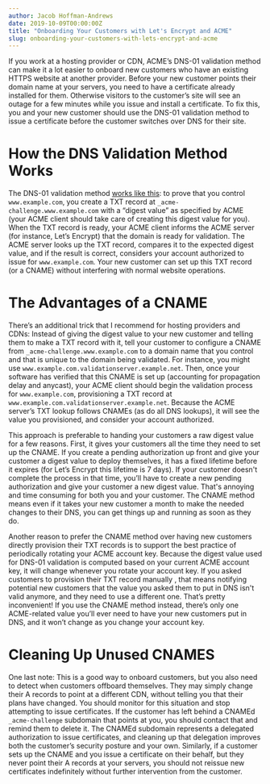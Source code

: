 ```yaml
---
author: Jacob Hoffman-Andrews
date: 2019-10-09T00:00:00Z
title: "Onboarding Your Customers with Let's Encrypt and ACME"
slug: onboarding-your-customers-with-lets-encrypt-and-acme
---
```


If you work at a hosting provider or CDN, ACME’s DNS-01 validation
method can make it a lot easier to onboard new customers who have an
existing HTTPS website at another provider. Before your new customer
points their domain name at your servers, you need to have a certificate
already installed for them. Otherwise visitors to the customer’s site
will see an outage for a few minutes while you issue and install a
certificate. To fix this, you and your new customer should use the
DNS-01 validation method to issue a certificate before the customer
switches over DNS for their site.

# How the DNS Validation Method Works

The DNS-01 validation method [works like
this](https://letsencrypt.org/docs/challenge-types/#dns-01-challenge): to prove that you control
`www.example.com`, you create a TXT record at
`_acme-challenge.www.example.com` with a “digest value” as specified by
ACME (your ACME client should take care of creating this digest value
for you). When the TXT record is ready, your ACME client informs the ACME server (for
instance, Let’s Encrypt) that the domain is ready for validation. The
ACME server looks up the TXT record, compares it to the expected digest
value, and if the result is correct, considers your account authorized
to issue for `www.example.com`. Your new customer can set up this TXT
record (or a CNAME) without interfering with normal website operations.

# The Advantages of a CNAME

There’s an additional trick that I recommend for hosting providers and
CDNs: Instead of giving the digest value to your new customer and
telling them to make a TXT record with it, tell your customer to
configure a CNAME from `_acme-challenge.www.example.com` to a domain
name that you control and that is unique to the domain being validated.
For instance, you might use `www.example.com.validationserver.example.net`.
Then, once your
software has verified that this CNAME is set up (accounting for
propagation delay and anycast), your ACME client should
begin the validation process for `www.example.com`, provisioning a TXT
record at `www.example.com.validationserver.example.net`. Because the
ACME server’s TXT lookup follows CNAMEs (as do all DNS lookups), it will
see the value you provisioned, and consider your account authorized.

This approach is preferable to handing your customers a raw digest value
for a few reasons. First, it gives your customers all the time they need to set
up the CNAME. If you create a pending authorization up front and give
your customer a digest value to deploy themselves, it has a fixed
lifetime before it expires (for Let’s Encrypt this lifetime is 7 days).
If your customer doesn't complete the process in that time,
you’ll have to create a new pending authorization and give
your customer a new digest value. That's annoying and time consuming for
both you and your customer. The CNAME method means even if it
takes your new customer a month to make the needed changes to their DNS,
you can get things up and running as soon as they do.

Another reason to prefer the CNAME method over having new customers
directly provision their TXT records is to support the best practice of
periodically rotating your ACME account key. Because the digest value
used for DNS-01 validation is computed based on your current ACME
account key, it will change whenever you rotate your account key. If you
asked customers to provision their TXT record manually , that means
notifying potential new customers that the value you asked them to put
in DNS isn't valid anymore, and they need to use a different one. That’s pretty
inconvenient! If you use the CNAME method instead, there’s only one
ACME-related value you’ll ever need to have your new customers put in
DNS, and it won’t change as you change your account key.

# Cleaning Up Unused CNAMES

One last note: This is a good way to onboard customers, but you also
need to detect when customers offboard themselves. They may simply
change their A records to point at a different CDN, without telling you
that their plans have changed. You should monitor for this situation and
stop attempting to issue certificates. If the customer has left behind a
CNAMEd `_acme-challenge` subdomain that points at you, you should
contact that and remind them to delete it. The CNAMEd subdomain
represents a delegated authorization to issue certificates, and cleaning
up that delegation improves both the customer’s security posture and
your own. Similarly, if a customer sets up the CNAME and you issue a
certificate on their behalf, but they never point their A records at
your servers, you should not reissue new certificates indefinitely
without further intervention from the customer.

